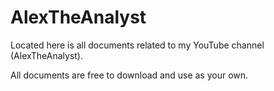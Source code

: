 # AlexTheAnalyst

Located here is all documents related to my YouTube channel (AlexTheAnalyst).

All documents are free to download and use as your own.

